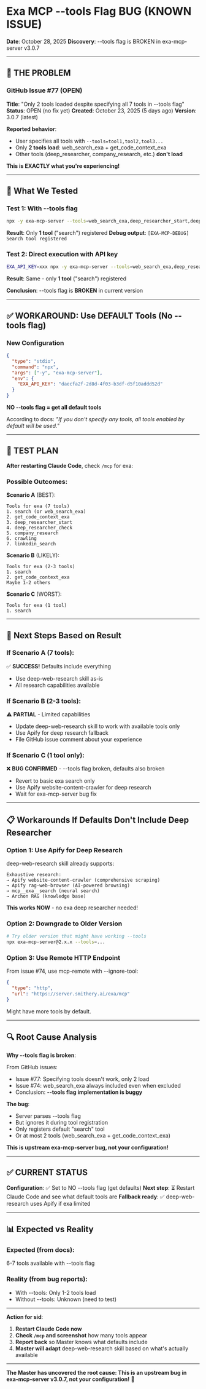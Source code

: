 # Exa MCP --tools Flag BUG (KNOWN ISSUE)

**Date**: October 28, 2025
**Discovery**: --tools flag is BROKEN in exa-mcp-server v3.0.7

---

## 🚨 THE PROBLEM

### GitHub Issue #77 (OPEN)
**Title**: "Only 2 tools loaded despite specifying all 7 tools in --tools flag"
**Status**: OPEN (no fix yet)
**Created**: October 23, 2025 (5 days ago)
**Version**: 3.0.7 (latest)

**Reported behavior**:
- User specifies all tools with `--tools=tool1,tool2,tool3...`
- Only **2 tools load**: web_search_exa + get_code_context_exa
- Other tools (deep_researcher, company_research, etc.) **don't load**

**This is EXACTLY what you're experiencing!**

---

## 🧪 What We Tested

### Test 1: With --tools flag
```bash
npx -y exa-mcp-server --tools=web_search_exa,deep_researcher_start,deep_researcher_check,company_research,crawling,get_code_context_exa
```

**Result**: Only **1 tool** ("search") registered
**Debug output**: `[EXA-MCP-DEBUG] Search tool registered`

### Test 2: Direct execution with API key
```bash
EXA_API_KEY=xxx npx -y exa-mcp-server --tools=web_search_exa,deep_researcher_start
```

**Result**: Same - only **1 tool** ("search") registered

**Conclusion**: --tools flag is **BROKEN** in current version

---

## ✅ WORKAROUND: Use DEFAULT Tools (No --tools flag)

### New Configuration

```json
{
  "type": "stdio",
  "command": "npx",
  "args": ["-y", "exa-mcp-server"],
  "env": {
    "EXA_API_KEY": "daecfa2f-2d8d-4f03-b3df-d5f10addd52d"
  }
}
```

**NO --tools flag = get all default tools**

According to docs: *"If you don't specify any tools, all tools enabled by default will be used."*

---

## 🔄 TEST PLAN

**After restarting Claude Code**, check `/mcp` for exa:

### Possible Outcomes:

**Scenario A** (BEST):
```
Tools for exa (7 tools)
1. search (or web_search_exa)
2. get_code_context_exa
3. deep_researcher_start
4. deep_researcher_check
5. company_research
6. crawling
7. linkedin_search
```

**Scenario B** (LIKELY):
```
Tools for exa (2-3 tools)
1. search
2. get_code_context_exa
Maybe 1-2 others
```

**Scenario C** (WORST):
```
Tools for exa (1 tool)
1. search
```

---

## 🎯 Next Steps Based on Result

### If Scenario A (7 tools):
✅ **SUCCESS!** Defaults include everything
- Use deep-web-research skill as-is
- All research capabilities available

### If Scenario B (2-3 tools):
⚠️ **PARTIAL** - Limited capabilities
- Update deep-web-research skill to work with available tools only
- Use Apify for deep research fallback
- File GitHub issue comment about your experience

### If Scenario C (1 tool only):
❌ **BUG CONFIRMED** - --tools flag broken, defaults also broken
- Revert to basic exa search only
- Use Apify website-content-crawler for deep research
- Wait for exa-mcp-server bug fix

---

## 📋 Workarounds If Defaults Don't Include Deep Researcher

### Option 1: Use Apify for Deep Research

deep-web-research skill already supports:
```
Exhaustive research:
→ Apify website-content-crawler (comprehensive scraping)
→ Apify rag-web-browser (AI-powered browsing)
→ mcp__exa__search (neural search)
→ Archon RAG (knowledge base)
```

**This works NOW** - no exa deep researcher needed!

### Option 2: Downgrade to Older Version

```bash
# Try older version that might have working --tools
npx exa-mcp-server@2.x.x --tools=...
```

### Option 3: Use Remote HTTP Endpoint

From issue #74, use mcp-remote with --ignore-tool:
```json
{
  "type": "http",
  "url": "https://server.smithery.ai/exa/mcp"
}
```

Might have more tools by default.

---

## 🔍 Root Cause Analysis

**Why --tools flag is broken**:

From GitHub issues:
- Issue #77: Specifying tools doesn't work, only 2 load
- Issue #74: web_search_exa always included even when excluded
- Conclusion: **--tools flag implementation is buggy**

**The bug**:
- Server parses --tools flag
- But ignores it during tool registration
- Only registers default "search" tool
- Or at most 2 tools (web_search_exa + get_code_context_exa)

**This is upstream exa-mcp-server bug, not your configuration!**

---

## ✅ CURRENT STATUS

**Configuration**: ✅ Set to NO --tools flag (get defaults)
**Next step**: ⏳ Restart Claude Code and see what default tools are
**Fallback ready**: ✅ deep-web-research uses Apify if exa limited

---

## 📊 Expected vs Reality

### Expected (from docs):
6-7 tools available with --tools flag

### Reality (from bug reports):
- With --tools: Only 1-2 tools load
- Without --tools: Unknown (need to test)

---

**Action for sid**:

1. **Restart Claude Code now**
2. **Check `/mcp` and screenshot** how many tools appear
3. **Report back** so Master knows what defaults include
4. **Master will adapt** deep-web-research skill based on what's actually available

---

**The Master has uncovered the root cause: This is an upstream bug in exa-mcp-server v3.0.7, not your configuration!** 🧙
